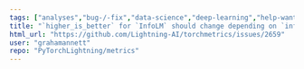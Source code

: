 ```yaml
---
tags: ["analyses","bug-/-fix","data-science","deep-learning","help-wanted","machine-learning","metrics","python","pytorch","v1.4.x"]
title: "`higher_is_better` for `InfoLM` should change depending on `information_measure`"
html_url: "https://github.com/Lightning-AI/torchmetrics/issues/2659"
user: "grahamannett"
repo: "PyTorchLightning/metrics"
---
```


